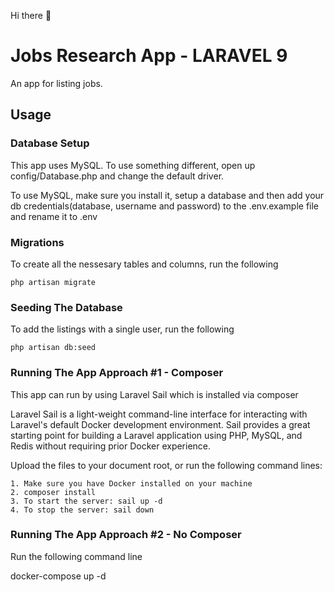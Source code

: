 Hi there :wave:

# Jobs Research App - LARAVEL 9

An app for listing jobs.

## Usage

### Database Setup
This app uses MySQL. To use something different, open up config/Database.php and change the default driver.

To use MySQL, make sure you install it, setup a database and then add your db credentials(database, username and password) to the .env.example file and rename it to .env

### Migrations
To create all the nessesary tables and columns, run the following
```
php artisan migrate
```

### Seeding The Database
To add the listings with a single user, run the following
```
php artisan db:seed
```

### Running The App Approach #1 - Composer
This app can run by using Laravel Sail which is installed via composer

Laravel Sail is a light-weight command-line interface for interacting with Laravel's default Docker development environment. 
Sail provides a great starting point for building a Laravel application using PHP, MySQL, and Redis without requiring prior Docker experience.

Upload the files to your document root, or run the following command lines:
```
1. Make sure you have Docker installed on your machine
2. composer install
3. To start the server: sail up -d
4. To stop the server: sail down
```

### Running The App Approach #2 - No Composer
Run the following command line

docker-compose up -d
